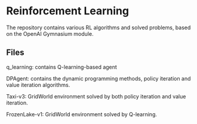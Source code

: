 # Reinforcement Learning

The repository contains various RL algorithms and solved problems, based on the OpenAI Gymnasium module.

## Files

  q_learning: contains Q-learning-based agent
  
  DPAgent: contains the dynamic programming methods, policy
            iteration and value iteration algorithms.
  
  Taxi-v3: GridWorld environment solved by both policy iteration and value iteration.
  
  FrozenLake-v1: GridWorld environment solved by Q-learning.
